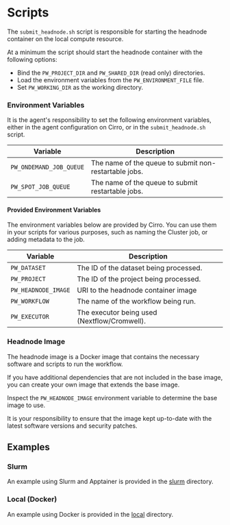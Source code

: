 # Scripts

The `submit_headnode.sh` script is responsible for starting the headnode container on the local compute resource.

At a minimum the script should start the headnode container with the following options:
- Bind the `PW_PROJECT_DIR` and `PW_SHARED_DIR` (read only) directories.
- Load the environment variables from the `PW_ENVIRONMENT_FILE` file.
- Set `PW_WORKING_DIR` as the working directory.

### Environment Variables

It is the agent's responsibility to set the following environment variables, either in the agent configuration on Cirro, or in the `submit_headnode.sh` script.

| Variable                | Description                                           |
|-------------------------|-------------------------------------------------------|
| `PW_ONDEMAND_JOB_QUEUE` | The name of the queue to submit non-restartable jobs. |
| `PW_SPOT_JOB_QUEUE`     | The name of the queue to submit restartable jobs.     |

#### Provided Environment Variables

The environment variables below are provided by Cirro.
You can use them in your scripts for various purposes, such as naming the Cluster job, or adding metadata to the job.

| Variable            | Description                                  |
|---------------------|----------------------------------------------|
| `PW_DATASET`        | The ID of the dataset being processed.       |
| `PW_PROJECT`        | The ID of the project being processed.       |
| `PW_HEADNODE_IMAGE` | URI to the headnode container image          |
| `PW_WORKFLOW`       | The name of the workflow being run.          |
| `PW_EXECUTOR`       | The executor being used (Nextflow/Cromwell). |

### Headnode Image

The headnode image is a Docker image that contains the necessary software and scripts to run the workflow.

If you have additional dependencies that are not included in the base image,
you can create your own image that extends the base image.

Inspect the `PW_HEADNODE_IMAGE` environment variable to determine the base image to use.

It is your responsibility to ensure that the image kept up-to-date with the latest software versions and security patches.

## Examples

### Slurm

An example using Slurm and Apptainer is provided in the [slurm](slurm) directory.

### Local (Docker)

An example using Docker is provided in the [local](local) directory.

